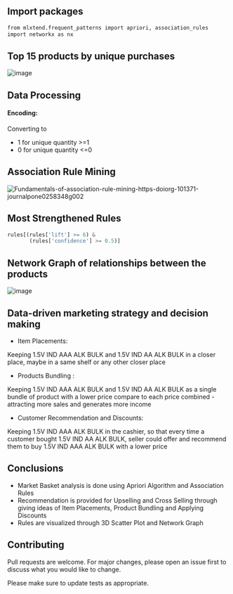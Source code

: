 
## Import packages

```bash
from mlxtend.frequent_patterns import apriori, association_rules
import networkx as nx
```

## Top 15 products by unique purchases

![image](https://user-images.githubusercontent.com/113231185/197387574-fc3a8ee7-e10e-4e9c-980f-d52d10507842.png)


##  Data Processing

  
  <h4>Encoding:</h4> Converting to
  

- 1 for unique quantity >=1
- 0 for unique quantity <=0

## Association Rule Mining


![Fundamentals-of-association-rule-mining-https-doiorg-101371-journalpone0258348g002](https://user-images.githubusercontent.com/113231185/197386047-8b43b1fe-d08b-421f-8de6-30f10be01ac7.png)


## Most Strengthened Rules


```python
rules[(rules['lift'] >= 6) &
       (rules['confidence'] >= 0.5)]
```

## Network Graph of relationships between the products
![image](https://user-images.githubusercontent.com/113231185/197387634-23d411e1-90c5-4a04-8fba-cfae82931f59.png)

## Data-driven marketing strategy and decision making

- Item Placements:

Keeping 1.5V IND AAA ALK BULK and 1.5V IND AA ALK BULK in a closer place, maybe in a same shelf or any other closer place

- Products Bundling :

Keeping 1.5V IND AAA ALK BULK and 1.5V IND AA ALK BULK as a single bundle of product with a lower price compare to each price combined -attracting more sales and generates more income

- Customer Recommendation and Discounts:

Keeping 1.5V IND AAA ALK BULK in the cashier, so that every time a customer bought 1.5V IND AA ALK BULK, seller could offer and recommend them to buy 1.5V IND AAA ALK BULK with a lower price

## Conclusions
- Market Basket analysis is done using Apriori Algorithm and Association Rules
- Recommendation is provided for Upselling and Cross Selling through giving ideas of Item Placements, Product Bundling and Applying Discounts
- Rules are visualized through 3D Scatter Plot and Network Graph

## Contributing
Pull requests are welcome. For major changes, please open an issue first to discuss what you would like to change.

Please make sure to update tests as appropriate.
